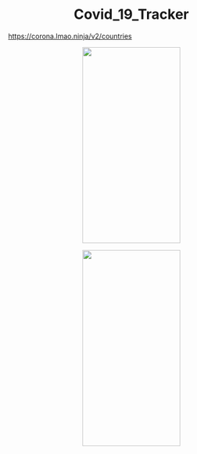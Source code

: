 
<h1 align="center">Covid_19_Tracker</h1>  

https://corona.lmao.ninja/v2/countries

<p align="center"><img src="https://user-images.githubusercontent.com/91980956/146002135-ab6ede2c-4b1f-44c2-bdea-437dc1c395b6.jpg" width="200" height="400" /></p>
<p align="center"><img src="https://user-images.githubusercontent.com/91980956/145772223-c5663d50-9b8c-4963-812f-e655079799a4.jpg" width="200" height="400" /></p>





